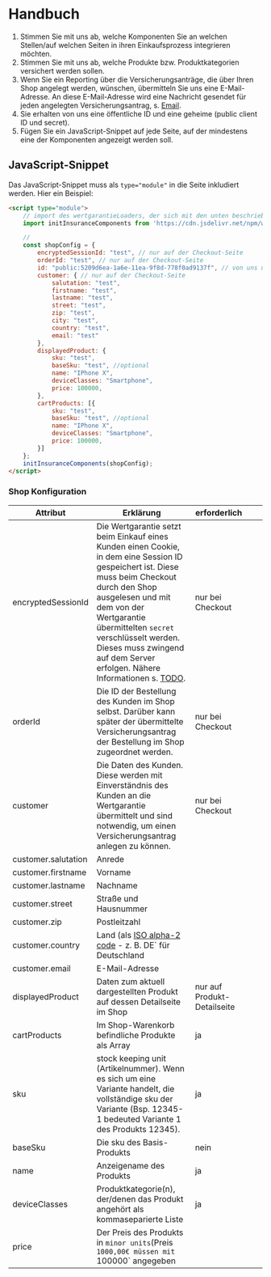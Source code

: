 # Handbuch

1. Stimmen Sie mit uns ab, welche Komponenten Sie an welchen Stellen/auf welchen Seiten in ihren Einkaufsprozess integrieren möchten.
2. Stimmen Sie mit uns ab, welche Produkte bzw. Produktkategorien versichert werden sollen.
3. Wenn Sie ein Reporting über die Versicherungsanträge, die über Ihren Shop angelegt werden, wünschen, übermitteln Sie uns eine E-Mail-Adresse. An diese E-Mail-Adresse wird eine Nachricht gesendet für jeden angelegten Versicherungsantrag, s. [Email](https://wertgarantie-ecom.github.io/bifrost-components/?path=/story/about-content--email).
4. Sie erhalten von uns eine öffentliche ID und eine geheime (public client ID und secret).
5. Fügen Sie ein JavaScript-Snippet auf jede Seite, auf der mindestens eine der Komponenten angezeigt werden soll.

## JavaScript-Snippet
Das JavaScript-Snippet muss als `type="module"` in die Seite inkludiert werden. Hier ein Beispiel: 
```html
<script type="module">
    // import des wertgarantieLoaders, der sich mit den unten beschriebenen Daten um die Initialisierung der Komponente(n) auf der jeweiligen Seite kümmert:
    import initInsuranceComponents from 'https://cdn.jsdelivr.net/npm/wertgarantie-component-loader@1/dist/wertgarantieLoader.min.js';

    // 
    const shopConfig = {
        encryptedSessionId: "test", // nur auf der Checkout-Seite
        orderId: "test", // nur auf der Checkout-Seite
        id: "public:5209d6ea-1a6e-11ea-9f8d-778f0ad9137f", // von uns übermittelte public client ID aus Schritt 4
        customer: { // nur auf der Checkout-Seite
            salutation: "test",
            firstname: "test",
            lastname: "test",
            street: "test",
            zip: "test",
            city: "test",
            country: "test",
            email: "test"
        },
        displayedProduct: {
            sku: "test",
            baseSku: "test", //optional
            name: "IPhone X",
            deviceClasses: "Smartphone",
            price: 100000,
        },
        cartProducts: [{
            sku: "test",
            baseSku: "test", //optional
            name: "IPhone X",
            deviceClasses: "Smartphone",
            price: 100000,
        }]
    };
    initInsuranceComponents(shopConfig);
</script>
```
### Shop Konfiguration
| Attribut  | Erklärung  | erforderlich |   |   |
|---|---|---|---|---|
| encryptedSessionId  | Die Wertgarantie setzt beim Einkauf eines Kunden einen Cookie, in dem eine Session ID gespeichert ist. Diese muss beim Checkout durch den Shop ausgelesen und mit dem von der Wertgarantie übermittelten `secret` verschlüsselt werden. Dieses muss zwingend auf dem Server erfolgen. Nähere Informationen s. [TODO]().  | nur bei Checkout  |   |   |
| orderId  | Die ID der Bestellung des Kunden im Shop selbst. Darüber kann später der übermittelte Versicherungsantrag der Bestellung im Shop zugeordnet werden.  | nur bei Checkout  |   |   |
| customer  | Die Daten des Kunden. Diese werden mit Einverständnis des Kunden an die Wertgarantie übermittelt und sind notwendig, um einen Versicherungsantrag anlegen zu können. | nur bei Checkout  |   |   |
| customer.salutation  | Anrede  |   |   |   |
| customer.firstname  | Vorname  |   |   |   |
| customer.lastname  | Nachname  |   |   |   |
| customer.street  | Straße und Hausnummer  |   |   |   |
| customer.zip  | Postleitzahl  |   |   |   |
| customer.country  | Land (als [ISO alpha-2 code](https://en.wikipedia.org/wiki/ISO_3166-1_alpha-2) - z. B. DE` für Deutschland  |   |   |   |
| customer.email  | E-Mail-Adresse  |   |   |   |
| displayedProduct  | Daten zum aktuell dargestellten Produkt auf dessen Detailseite im Shop  | nur auf Produkt-Detailseite  |   |   |
| cartProducts  | Im Shop-Warenkorb befindliche Produkte als Array  | ja  |   |   |
| sku  | stock keeping unit (Artikelnummer). Wenn es sich um eine Variante handelt, die vollständige sku der Variante (Bsp. 12345-1 bedeuted Variante 1 des Produkts 12345).  | ja  |   |   |
| baseSku  | Die sku des Basis-Produkts   | nein  |   |   |
| name  | Anzeigename des Produkts  | ja  |   |   |
| deviceClasses  | Produktkategorie(n), der/denen das Produkt angehört als kommaseparierte Liste | ja  |   |   |
| price  | Der Preis des Produkts in `minor units`(Preis `1000,00€ müssen mit `100000` angegeben  |   |   |   |
